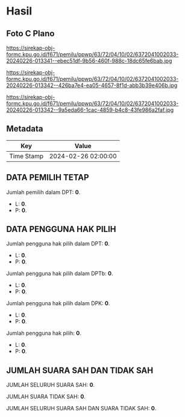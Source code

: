 # Hasil

## Foto C Plano

https://sirekap-obj-formc.kpu.go.id/f671/pemilu/ppwp/63/72/04/10/02/6372041002033-20240226-013341--ebec51df-9b56-460f-988c-18dc65fe6bab.jpg

https://sirekap-obj-formc.kpu.go.id/f671/pemilu/ppwp/63/72/04/10/02/6372041002033-20240226-013342--426ba7e4-ea05-4657-8f1d-abb3b39e406b.jpg

https://sirekap-obj-formc.kpu.go.id/f671/pemilu/ppwp/63/72/04/10/02/6372041002033-20240226-013342--9a5eda66-1cac-4859-b4c8-43fe986a2faf.jpg


## Metadata

| Key        | Value               |
| ---------- | ------------------- |
| Time Stamp | 2024-02-26 02:00:00 |


## DATA PEMILIH TETAP

Jumlah pemilih dalam DPT: **0**.
 * L: **0**.
 * P: **0**.

## DATA PENGGUNA HAK PILIH

Jumlah pengguna hak pilih dalam DPT: **0**.
 * L: **0**.
 * P: **0**.

Jumlah pengguna hak pilih dalam DPTb: **0**.
 * L: **0**.
 * P: **0**.

Jumlah pengguna hak pilih dalam DPK: **0**.
 * L: **0**.
 * P: **0**.

Jumlah pengguna hak pilih: **0**.
 * L: **0**.
 * P: **0**.

## JUMLAH SUARA SAH DAN TIDAK SAH

JUMLAH SELURUH SUARA SAH: **0**.

JUMLAH SUARA TIDAK SAH: **0**.

JUMLAH SELURUH SUARA SAH DAN SUARA TIDAK SAH: **0**.


